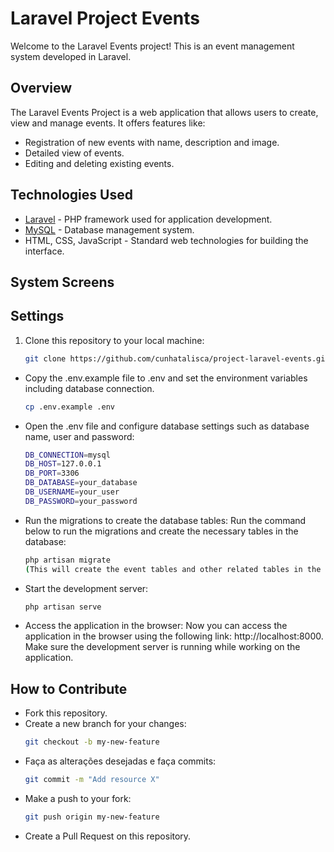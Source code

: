 # Laravel Project Events

Welcome to the Laravel Events project! This is an event management system developed in Laravel.

## Overview

The Laravel Events Project is a web application that allows users to create, view and manage events. It offers features like:

- Registration of new events with name, description and image.
- Detailed view of events.
- Editing and deleting existing events.

## Technologies Used

- [Laravel](https://laravel.com) - PHP framework used for application development.
- [MySQL](https://www.mysql.com) - Database management system.
- HTML, CSS, JavaScript - Standard web technologies for building the interface.

## System Screens

## Settings

1. Clone this repository to your local machine:

   ```bash
   git clone https://github.com/cunhatalisca/project-laravel-events.git

- Copy the .env.example file to .env and set the environment variables including database connection.
  ```bash
  cp .env.example .env

- Open the .env file and configure database settings such as database name, user and password:
  ```bash
  DB_CONNECTION=mysql
  DB_HOST=127.0.0.1
  DB_PORT=3306
  DB_DATABASE=your_database
  DB_USERNAME=your_user
  DB_PASSWORD=your_password

- Run the migrations to create the database tables:
  Run the command below to run the migrations and create the necessary tables in the database:
  ```bash
  php artisan migrate
  (This will create the event tables and other related tables in the configured database.)

- Start the development server:
  ```bash
  php artisan serve

- Access the application in the browser:
  Now you can access the application in the browser using the following link: http://localhost:8000.
  Make sure the development server is running while working on the application.

## How to Contribute
- Fork this repository.
- Create a new branch for your changes:
  ```bash
  git checkout -b my-new-feature
  
- Faça as alterações desejadas e faça commits:
  ```bash
  git commit -m "Add resource X"

- Make a push to your fork:
  ```bash
  git push origin my-new-feature

- Create a Pull Request on this repository.




